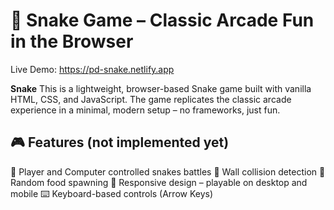 # 🐍 Snake Game – Classic Arcade Fun in the Browser

Live Demo: https://pd-snake.netlify.app

**Snake** This is a lightweight, browser-based Snake game built with vanilla HTML, CSS, and JavaScript. The game replicates the classic arcade experience in a minimal, modern setup – no frameworks, just fun.

## 🎮 Features (not implemented yet)
🐍 Player and Computer controlled snakes battles
🧱 Wall collision detection
🍎 Random food spawning
📱 Responsive design – playable on desktop and mobile
⌨️ Keyboard-based controls (Arrow Keys)